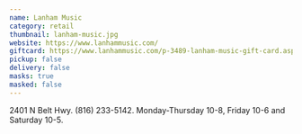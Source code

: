 ```yaml
---
name: Lanham Music
category: retail
thumbnail: lanham-music.jpg
website: https://www.lanhammusic.com/
giftcard: https://www.lanhammusic.com/p-3489-lanham-music-gift-card.aspx
pickup: false
delivery: false
masks: true
masked: false
---
```

2401 N Belt Hwy. (816) 233-5142. Monday-Thursday 10-8, Friday 10-6 and Saturday 10-5.